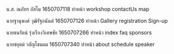 น.ส. ณภัทร อัสโม 1650707118 ทำหน้า workshop contactUs map

นายฐานุพงศ์ วุฒิรัฐอนันต์ 1650707126 ทำหน้า Gallery registration Sign-up

นายธนรัตน์ รุ่งเรืองวิเศษชัย 1650707266 ทำหน้า index faq sponsors

นายชยุตม์ วลัญโชมดม 1650707340 ทำหน้า about schedule speaker
